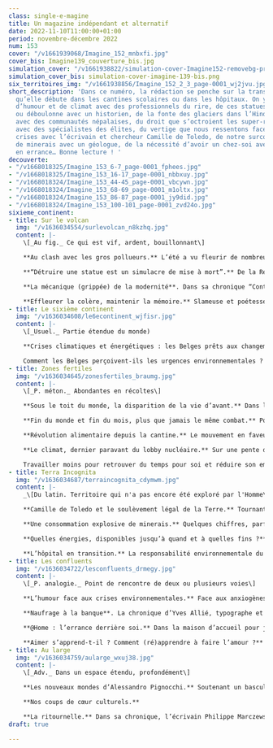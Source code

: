 ```yaml
---
class: single-e-magine
title: Un magazine indépendant et alternatif
date: 2022-11-10T11:00:00+01:00
period: novembre-décembre 2022
num: 153
cover: "/v1661939068/Imagine_152_mnbxfi.jpg"
cover_bis: Imagine139_couverture_bis.jpg
simulation_cover: "/v1661938822/simulation-cover-Imagine152-removebg-preview_uu1bxu.png"
simulation_cover_bis: simulation-cover-imagine-139-bis.png
six_territoires_img: "/v1661938856/Imagine_152_2_3_page-0001_wj2jvu.jpg"
short_description: 'Dans ce numéro, la rédaction se penche sur la transition écologique,
  qu’elle débute dans les cantines scolaires ou dans les hôpitaux. On y parle aussi
  d’humour et de climat avec des professionnels du rire, de ces statues que l’on renverse
  ou déboulonne avec un historien, de la fonte des glaciers dans l’Hindu Kush Himalaya
  avec des communautés népalaises, du droit que s’octroient les super-riches à polluer
  avec des spécialistes des élites, du vertige que nous ressentons face aux multiples
  crises avec l’écrivain et chercheur Camille de Toledo, de notre surconsommation
  de minerais avec un géologue, de la nécessité d’avoir un chez-soi avec des jeunes
  en errance… Bonne lecture ! '
decouverte:
- "/v1668018325/Imagine_153_6-7_page-0001_fphees.jpg"
- "/v1668018325/Imagine_153_16-17_page-0001_nbbxuy.jpg"
- "/v1668018324/Imagine_153_44-45_page-0001_vbcywn.jpg"
- "/v1668018324/Imagine_153_68-69_page-0001_m1oltx.jpg"
- "/v1668018324/Imagine_153_86-87_page-0001_jy9did.jpg"
- "/v1668018324/Imagine_153_100-101_page-0001_zvd24o.jpg"
sixieme_continent:
- title: Sur le volcan
  img: "/v1636034554/surlevolcan_n8kzhq.jpg"
  content: |-
    \[_Au fig._ Ce qui est vif, ardent, bouillonnant\]

    **Au clash avec les gros pollueurs.** L’été a vu fleurir de nombreuses actions contre les comportements pollueurs, visant en particulier les usagers des jets privés. Depuis, la critique des super-riches semble s’épaissir et les procès en immoralité se multiplient. Décryptage de cette colère montante, dopée par les effets des crises climatiques

    **“Détruire une statue est un simulacre de mise à mort”.** De la Révolution française à aujourd’hui dans les mouvements Black Lives Matter, les statues dans l’espace public cristallisent autour de leur piédestal nombre de revendications et de contestations. On les met à bas pour renverser un pouvoir, une vision du monde. L’historien Bertrand Tillier, professeur d’histoire contemporaine à l’Université Paris 1 Panthéon-Sorbonne, se passionne pour les “conflits de mémoire” qui se jouent à leurs pieds, et publie _La disgrâce des statues_, aux éditions Payot. Entretien.

    **La mécanique (grippée) de la modernité**. Dans sa chronique “Contre-courants”, **Corinne Morel-Darleux** nous parle d’automates qui pullulent dans les gares, des failles dans la modernité et d’un joyeux désordre.

    **Effleurer la colère, maintenir la mémoire.** Slameuse et poétesse, **Joëlle Sambi** rejoint d’autres plumes qui enrichissent les pages de notre beau magazine. Sa première chronique est à lire dans ce numéro 153.
- title: Le sixième continent
  img: "/v1636034608/le6econtinent_wjfisr.jpg"
  content: |-
    \[_Usuel._ Partie étendue du monde)

    **Crises climatiques et énergétiques : les Belges prêts aux changements**

    Comment les Belges perçoivent-ils les urgences environnementales ? Quel est leur degré de connaissance de celles-ci ? Qui tiennent-ils pour responsables de la situation en cours ? Où sont les solutions à leurs yeux ? Sont-ils prêts à changer leurs modes de vie ? A accepter l’instauration de mesures fortes ? _Imagine_ a voulu le savoir en commandant une enquête d’opinion réalisée début octobre auprès de 2 000 Belges, dans les trois régions du pays, par l’institut Dedicated. Pour aller un cran plus loin, notre rédaction explore douze mesures basculantes et non consensuelles dans divers secteurs (mobilité, habitat, consommation, énergie, alimentation). De quoi nourrir le débat public à la veille d’un hiver qui s’annonce complexe sur le plan énergétique.
- title: Zones fertiles
  img: "/v1636034645/zonesfertiles_braumg.jpg"
  content: |-
    \[_P. méton._ Abondantes en récoltes\]

    **Sous le toit du monde, la disparition de la vie d’avant.** Dans le meilleur des scénarios, soit une hausse des températures de 1,5 degré d’ici 2100, l’Hindu Kush Himalaya perdra un tiers de ses glaciers. Leur rapide fonte entraîne d’ores et déjà des dégâts irréparables, laissant de nombreuses communautés démunies. Incapable d’indemniser ces dommages considérables, le Népal s’est penché sur la nécessité d’attribuer une valeur monétaire à la dégradation de l’environnement. Que vaut la neige perdue d’une montagne, les croyances holistiques liées aux écosystèmes en voie de disparition, la quiétude d’une vallée balayée par des glissements de terrain ? Reportage.

    **Fin du monde et fin du mois, plus que jamais le même combat.** Pour Arnaud Zacharie, secrétaire général du CNCD-11.11.11, la crise énergétique contraint les gouvernements à subventionner les énergies fossiles pour protéger les ménages contre la flambée des prix, mais elle est aussi une opportunité de répondre simultanément aux problèmes de fin du monde et de fin du mois.

    **Révolution alimentaire depuis la cantine.** Le mouvement en faveur de cantines scolaires à l’alimentation bio et locale est international. A sa tête, une petite municipalité française, Mouans-Sartoux. Reportage dans les Alpes-Maritimes, là où le réfectoire est devenu un symbole. Et détour par Liège et la transformation de sa restauration collective, notamment à l’intercommunale IsoSL, où, marché public après marché public, les repas chauds des écoliers sont convertis au durable.

    **Le climat, dernier paravant du lobby nucléaire.** Sur une pente déclinante à l’échelle mondiale, le nucléaire tient le devant de la scène en Belgique. Répondant à la double urgence climatique et d’indépendance énergétique, la prolongation de la durée de vie de deux réacteurs masque les impasses, à long terme, du renouvellement d’une filière risquée et aux coûts non maîtrisés.

    Travailler moins pour retrouver du temps pour soi et réduire son empreinte carbone ? Oui, mais à quel prix ? C’est la question qu’aborde **Olivier De Schutter**, rapporteur spécial de l’ONU sur l’extrême pauvreté et les droits de l’homme, dans sa chronique UEtopique.
- title: Terra Incognita
  img: "/v1636034687/terraincognita_cdymwm.jpg"
  content: |-
    _\[Du latin. Territoire qui n'a pas encore été exploré par l'Homme\]_

    **Camille de Toledo et le soulèvement légal de la Terre.** Tournant le dos aux “trois cimetières du 20e siècle” - le communisme, le fascisme et le capitalisme - l'écrivain et chercheur Camille de Toledo plaide pour un tournant écopolitique sur la base de sa passionnante expérience du Parlement de la Loire visant à donner une personnalité juridique au fleuve. Dialogue avec un artiste-pollinisateur qui essaime faute de pouvoir monter aux barricades.

    **Une consommation explosive de minerais.** Quelques chiffres, parfois, permettent de mettre les choses à plat. Nous avons souvent peu conscience de notre usage des ressources – les métaux et minerais ne font pas exception. Constats et perspectives en chiffres, avec les commentaires d’Eric Pirard, géologue, professeur de l’ULiège en ressources minérales.

    **Quelles énergies, disponibles jusqu’à quand et à quelles fins ?** Vincent Calay et Frédéric Claisse, chercheurs à l’Institut wallon de l’évaluation, de la prospective et de la statistique (Iweps) explorent ces questions, au cœur d’une consommation prospective à (ré)inventer dans leur chronique.

    **L’hôpital en transition.** La responsabilité environnementale du secteur hospitalier a longtemps été négligée. Dépendant du pétrole et de ses dérivés, émetteur d’au moins 5 % des émissions de CO2 nationales, il doit effectuer sa transition. Ce qui passera par une remise en question des pratiques médicales, des habitudes des soignants, des critères retenus pour les marchés publics, de la place qu’accordent les directions au développement durable, la coordination entre les nombreuses initiatives émanant du personnel et un soutien accru des politiques publiques. Un vaste chantier que des professionnels estiment avant tout éthique.
- title: Les confluents
  img: "/v1636034722/lesconfluents_drmegy.jpg"
  content: |-
    \[_P. analogie._ Point de rencontre de deux ou plusieurs voies\]

    **L’humour face aux crises environnementales.** Face aux anxiogènes dérèglements climatiques, un "humour vert" commence à se frayer un chemin dans la culture populaire. Parler de la crise sur un nouveau ton permettrait ainsi de décompresser mais aussi d’éveiller les consciences, voire de mobiliser. Entre blagues perçues comme moralisatrices et dédramatisation nécessaire mais pernicieuse, l’équilibre est toutefois difficile à trouver. Tour d’horizon avec des professionnels du rire.

    **Naufrage à la banque**. La chronique d’Yves Allié, typographe et imprimeur, raconte un rendez-vous manqué dans une institution bancaire.

    **@Home : l’errance derrière soi.** Dans la maison d’accueil pour jeunes en errance @Home 18-24, implantée à Forest et gérée par Les Petits Riens, le suivi individuel se conjugue avec une vie communautaire complexe, mais porteuse d’espoirs. Reportage entre les murs d’un lieu vivant et libérateur.

    **Aimer s’apprend-t-il ? Comment (ré)apprendre à faire l’amour ?** Vaste question philosophique qui convoque notre corps, notre esprit et nos imaginaires et que Gaëlle Jeanmart, de l’asbl Philocité, décrypte dans sa chronique.
- title: Au large
  img: "/v1636034759/aularge_wxuj38.jpg"
  content: |-
    \[_Adv._ Dans un espace étendu, profondément\]

    **Les nouveaux mondes d’Alessandro Pignocchi.** Soutenant un basculement du monde, l’auteur de BD et écologiste Alessandro Pignocchi dialogue avec l’anthropologue Philippe Descola dans _Ethnographies des mondes à venir_. Une auscultation des raisons de notre déconnexion au vivant. Un essai brillant et subversif qui dessine le chemin d’une nouvelle relation à la « nature ». Rencontre avec un dessinateur inclassable.

    **Nos coups de cœur culturels.**

    **La ritournelle.** Dans sa chronique, l’écrivain Philippe Marczewski explore Gourdinne, entité de Walcourt, dans l’Entre-Sambre-et-Meuse, sa rue d’En Bas et sa rue d’En Haut et ses arbres qui, dépouillés de trop de feuilles dans la sécheresse de l’été, semblent avoir perdu le sens du temps qui passe.
draft: true

---
```

